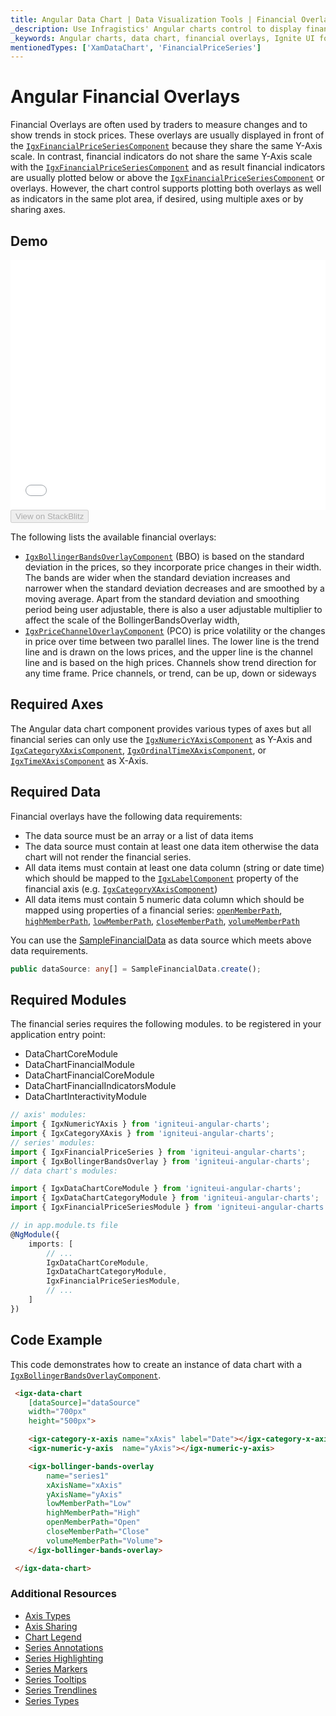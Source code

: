 ```yaml
---
title: Angular Data Chart | Data Visualization Tools | Financial Overlay | Infragistics
_description: Use Infragistics' Angular charts control to display financial overlays. Learn about our Ignite UI for Angular graph types!
_keywords: Angular charts, data chart, financial overlays, Ignite UI for Angular, Infragistics
mentionedTypes: ['XamDataChart', 'FinancialPriceSeries']
---
```


# Angular Financial Overlays

Financial Overlays are often used by traders to measure changes and to show trends in stock prices. These overlays are usually displayed in front of the [`IgxFinancialPriceSeriesComponent`]({environment:dvapibaseurl}/products/ignite-ui-angular/api/docs/typescript/latest/classes/igxfinancialpriceseriescomponent.html) because they share the same Y-Axis scale. In contrast, financial indicators do not share the same Y-Axis scale with the [`IgxFinancialPriceSeriesComponent`]({environment:dvapibaseurl}/products/ignite-ui-angular/api/docs/typescript/latest/classes/igxfinancialpriceseriescomponent.html) and as result financial indicators are usually plotted below or above the [`IgxFinancialPriceSeriesComponent`]({environment:dvapibaseurl}/products/ignite-ui-angular/api/docs/typescript/latest/classes/igxfinancialpriceseriescomponent.html) or overlays. However, the chart control supports plotting both overlays as well as indicators in the same plot area, if desired, using multiple axes or by sharing axes.

## Demo

<div class="sample-container loading" style="height: 400px">
    <iframe id="data-chart-type-financial-overlays-iframe" src='{environment:dvDemosBaseUrl}/charts/data-chart-type-financial-overlays' width="100%" height="100%" seamless frameBorder="0" onload="onXPlatSampleIframeContentLoaded(this);"></iframe>
</div>
<div>
    <button data-localize="stackblitz" disabled class="stackblitz-btn" data-iframe-id="data-chart-type-financial-overlays-iframe" data-demos-base-url="{environment:dvDemosBaseUrl}">View on StackBlitz
    </button>


</div>

<div class="divider--half"></div>

The following lists the available financial overlays:

-   [`IgxBollingerBandsOverlayComponent`]({environment:dvapibaseurl}/products/ignite-ui-angular/api/docs/typescript/latest/classes/igxbollingerbandsoverlaycomponent.html) (BBO) is based on the standard deviation in the prices, so they incorporate price changes in their width. The bands are wider when the standard deviation increases and narrower when the standard deviation decreases and are smoothed by a moving average. Apart from the standard deviation and smoothing period being user adjustable, there is also a user adjustable multiplier to affect the scale of the BollingerBandsOverlay width,
-   [`IgxPriceChannelOverlayComponent`]({environment:dvapibaseurl}/products/ignite-ui-angular/api/docs/typescript/latest/classes/igxpricechanneloverlaycomponent.html) (PCO) is price volatility or the changes in price over time between two parallel lines. The lower line is the trend line and is drawn on the lows prices, and the upper line is the channel line and is based on the high prices. Channels show trend direction for any time frame. Price channels, or trend, can be up, down or sideways

## Required Axes

The Angular data chart component provides various types of axes but all financial series can only use the [`IgxNumericYAxisComponent`]({environment:dvapibaseurl}/products/ignite-ui-angular/api/docs/typescript/latest/classes/igxnumericyaxiscomponent.html) as Y-Axis and [`IgxCategoryXAxisComponent`]({environment:dvapibaseurl}/products/ignite-ui-angular/api/docs/typescript/latest/classes/igxcategoryxaxiscomponent.html), [`IgxOrdinalTimeXAxisComponent`]({environment:dvapibaseurl}/products/ignite-ui-angular/api/docs/typescript/latest/classes/igxordinaltimexaxiscomponent.html), or [`IgxTimeXAxisComponent`]({environment:dvapibaseurl}/products/ignite-ui-angular/api/docs/typescript/latest/classes/igxtimexaxiscomponent.html) as X-Axis.

## Required Data

Financial overlays have the following data requirements:

-   The data source must be an array or a list of data items
-   The data source must contain at least one data item otherwise the data chart will not render the financial series.
-   All data items must contain at least one data column (string or date time) which should be mapped to the [`IgxLabelComponent`]({environment:dvapibaseurl}/products/ignite-ui-angular/api/docs/typescript/latest/classes/igxlabelcomponent.html) property of the financial axis (e.g. [`IgxCategoryXAxisComponent`]({environment:dvapibaseurl}/products/ignite-ui-angular/api/docs/typescript/latest/classes/igxcategoryxaxiscomponent.html))
-   All data items must contain 5 numeric data column which should be mapped using properties of a financial series: [`openMemberPath`]({environment:dvapibaseurl}/products/ignite-ui-angular/api/docs/typescript/latest/classes/igxfinancialseriescomponent.html#openmemberpath), [`highMemberPath`]({environment:dvapibaseurl}/products/ignite-ui-angular/api/docs/typescript/latest/classes/igxfinancialseriescomponent.html#highmemberpath), [`lowMemberPath`]({environment:dvapibaseurl}/products/ignite-ui-angular/api/docs/typescript/latest/classes/igxfinancialseriescomponent.html#lowmemberpath), [`closeMemberPath`]({environment:dvapibaseurl}/products/ignite-ui-angular/api/docs/typescript/latest/classes/igxfinancialseriescomponent.html#closememberpath), [`volumeMemberPath`]({environment:dvapibaseurl}/products/ignite-ui-angular/api/docs/typescript/latest/classes/igxfinancialseriescomponent.html#volumememberpath)

You can use the [SampleFinancialData](data-chart-data-sources-financial.md) as data source which meets above data requirements.

```ts
public dataSource: any[] = SampleFinancialData.create();
```

## Required Modules

The financial series requires the following modules<!-- Angular, React, WebComponents -->.<!-- end: Angular, React, WebComponents --><!-- Blazor --> to be registered in your application entry point:

-   DataChartCoreModule
-   DataChartFinancialModule
-   DataChartFinancialCoreModule
-   DataChartFinancialIndicatorsModule
-   DataChartInteractivityModule
    <!-- end: Blazor -->

```ts
// axis' modules:
import { IgxNumericYAxis } from 'igniteui-angular-charts';
import { IgxCategoryXAxis } from 'igniteui-angular-charts';
// series' modules:
import { IgxFinancialPriceSeries } from 'igniteui-angular-charts';
import { IgxBollingerBandsOverlay } from 'igniteui-angular-charts';
// data chart's modules:

import { IgxDataChartCoreModule } from 'igniteui-angular-charts';
import { IgxDataChartCategoryModule } from 'igniteui-angular-charts';
import { IgxFinancialPriceSeriesModule } from 'igniteui-angular-charts';

// in app.module.ts file
@NgModule({
    imports: [
        // ...
        IgxDataChartCoreModule,
        IgxDataChartCategoryModule,
        IgxFinancialPriceSeriesModule,
        // ...
    ]
})
```

## Code Example

This code demonstrates how to create an instance of data chart with a [`IgxBollingerBandsOverlayComponent`]({environment:dvapibaseurl}/products/ignite-ui-angular/api/docs/typescript/latest/classes/igxbollingerbandsoverlaycomponent.html).

```html
 <igx-data-chart
    [dataSource]="dataSource"
    width="700px"
    height="500px">

    <igx-category-x-axis name="xAxis" label="Date"></igx-category-x-axis>
    <igx-numeric-y-axis  name="yAxis"></igx-numeric-y-axis>

    <igx-bollinger-bands-overlay
        name="series1"
        xAxisName="xAxis"
        yAxisName="yAxis"
        lowMemberPath="Low"
        highMemberPath="High"
        openMemberPath="Open"
        closeMemberPath="Close"
        volumeMemberPath="Volume">
    </igx-bollinger-bands-overlay>

 </igx-data-chart>
```

### Additional Resources

-   [Axis Types](data-chart-axis-types.md)
-   [Axis Sharing](data-chart-axis-sharing.md)
-   [Chart Legend](data-chart-legends.md)
-   [Series Annotations](data-chart-series-annotations.md)
-   [Series Highlighting](data-chart-series-highlighting.md)
-   [Series Markers](data-chart-series-markers.md)
-   [Series Tooltips](data-chart-series-tooltips.md)
-   [Series Trendlines](data-chart-series-trendlines.md)
-   [Series Types](data-chart-series-types.md)
